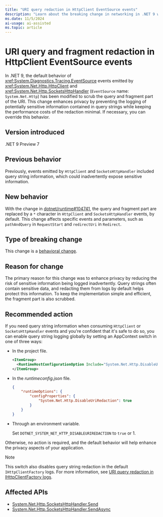 ```yaml
---
title: "URI query redaction in HttpClient EventSource events"
description: "Learn about the breaking change in networking in .NET 9 where HttpClient EventSource events scrub query strings by default to enhance privacy."
ms.date: 11/5/2024
ai-usage: ai-assisted
ms.topic: article
---
```


# URI query and fragment redaction in HttpClient EventSource events

In .NET 9, the default behavior of <xref:System.Diagnostics.Tracing.EventSource> events emitted by <xref:System.Net.Http.HttpClient> and <xref:System.Net.Http.SocketsHttpHandler> (`EventSource` name: `System.Net.Http`) has been modified to scrub the query and fragment part of the URI. This change enhances privacy by preventing the logging of potentially sensitive information contained in query strings while keeping the performance costs of the redaction minimal. If necessary, you can override this behavior.

## Version introduced

.NET 9 Preview 7

## Previous behavior

Previously, events emitted by `HttpClient` and `SocketsHttpHandler` included query string information, which could inadvertently expose sensitive information.

## New behavior

With the change in [dotnet/runtime#104741](https://github.com/dotnet/runtime/pull/104741), the query and fragment part are replaced by a `*` character in `HttpClient` and `SocketsHttpHandler` events, by default. This change affects specific events and parameters, such as `pathAndQuery` in `RequestStart` and `redirectUri` in `Redirect`.

## Type of breaking change

This change is a [behavioral change](../../categories.md#behavioral-change).

## Reason for change

The primary reason for this change was to enhance privacy by reducing the risk of sensitive information being logged inadvertently. Query strings often contain sensitive data, and redacting them from logs by default helps protect this information. To keep the implementation simple and efficient, the fragment part is also scrubbed.

## Recommended action

If you need query string information when consuming `HttpClient` or `SocketsHttpHandler` events and you're confident that it's safe to do so, you can enable query string logging globally by setting an AppContext switch in one of three ways:

- In the project file.

  ```xml
  <ItemGroup>
    <RuntimeHostConfigurationOption Include="System.Net.Http.DisableUriRedaction" Value="true" />
  </ItemGroup>
  ```

- In the *runtimeconfig.json* file.

  ```json
  {
      "runtimeOptions": {
          "configProperties": {
              "System.Net.Http.DisableUriRedaction": true
          }
      }
  }
  ```

- Through an environment variable.

  Set `DOTNET_SYSTEM_NET_HTTP_DISABLEURIREDACTION` to `true` or 1.

Otherwise, no action is required, and the default behavior will help enhance the privacy aspects of your application.

> [!NOTE]
> This switch also disables query string redaction in the default `IHttpClientFactory` logs. For more information, see [URI query redaction in IHttpClientFactory logs](query-redaction-logs.md).

## Affected APIs

- [System.Net.Http.SocketsHttpHandler.Send](xref:System.Net.Http.HttpMessageHandler.Send(System.Net.Http.HttpRequestMessage,System.Threading.CancellationToken))
- [System.Net.Http.SocketsHttpHandler.SendAsync](xref:System.Net.Http.HttpMessageHandler.SendAsync(System.Net.Http.HttpRequestMessage,System.Threading.CancellationToken))
